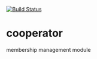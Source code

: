 [![Build Status](https://travis-ci.org/mariposacoop/cooperator.png)](https://travis-ci.org/mariposacoop/cooperator)

cooperator
==========

membership management module
